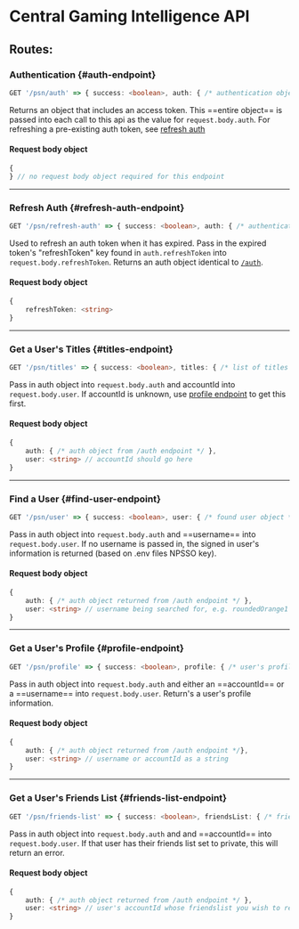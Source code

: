 # Central Gaming Intelligence API

## Routes:

### Authentication {#auth-endpoint}

```typescript
GET '/psn/auth' => { success: <boolean>, auth: { /* authentication object */ } }
```

Returns an object that includes an access token. This ==entire object== is passed into each call to this api as the value for `request.body.auth`. For refreshing a pre-existing auth token, see [refresh auth](#refresh-auth-endpoint)

#### Request body object

```typescript
{
} // no request body object required for this endpoint
```

---

### Refresh Auth {#refresh-auth-endpoint}

```typescript
GET '/psn/refresh-auth' => { success: <boolean>, auth: { /* authentication object */ } }
```

Used to refresh an auth token when it has expired. Pass in the expired token's "refreshToken" key found in `auth.refreshToken` into `request.body.refreshToken`.
Returns an auth object identical to [`/auth`](#auth-endpoint).

#### Request body object

```typescript
{
	refreshToken: <string>
}
```

---

### Get a User's Titles {#titles-endpoint}

```typescript
GET '/psn/titles' => { success: <boolean>, titles: { /* list of titles */ } }
```

Pass in auth object into `request.body.auth` and accountId into `request.body.user`.
If accountId is unknown, use [profile endpoint](#profile-endpoint) to get this first.

#### Request body object

```typescript
{
	auth: { /* auth object from /auth endpoint */ },
	user: <string> // accountId should go here
}
```

---

### Find a User {#find-user-endpoint}

```typescript
GET '/psn/user' => { success: <boolean>, user: { /* found user object */ } }
```

Pass in auth object into `request.body.auth` and ==username== into `request.body.user`. If no username is passed in, the signed in user's information is returned (based on .env files NPSSO key).

#### Request body object

```typescript
{
	auth: { /* auth object returned from /auth endpoint */ },
	user: <string> // username being searched for, e.g. roundedOrange1
}
```

---

### Get a User's Profile {#profile-endpoint}

```typescript
GET '/psn/profile' => { success: <boolean>, profile: { /* user's profile object */} }
```

Pass in auth object into `request.body.auth` and either an ==accountId== or a ==username== into `request.body.user`. Return's a user's profile information.

#### Request body object

```typescript
{
	auth: { /* auth object returned from /auth endpoint */},
	user: <string> // username or accountId as a string
}
```

---

### Get a User's Friends List {#friends-list-endpoint}

```typescript
GET '/psn/friends-list' => { success: <boolean>, friendsList: { /* friendsList object */ } }
```

Pass in auth object into `request.body.auth` and and ==accountId== into `request.body.user`. If that user has their friends list set to private, this will return an error.

#### Request body object

```typescript
{
	auth: { /* auth object returned from /auth endpoint */ },
	user: <string> // user's accountId whose friendslist you wish to retrieve
}
```
